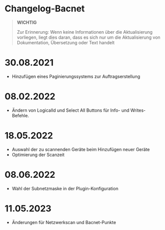 # Changelog-Bacnet


>**WICHTIG**
>
>Zur Erinnerung: Wenn keine Informationen über die Aktualisierung vorliegen, liegt dies daran, dass es sich nur um die Aktualisierung von Dokumentation, Übersetzung oder Text handelt

# 30.08.2021

- Hinzufügen eines Paginierungssystems zur Auftragserstellung


# 08.02.2022

- Ändern von LogicalId und Select All Buttons für Info- und Writes-Befehle.


# 18.05.2022

- Auswahl der zu scannenden Geräte beim Hinzufügen neuer Geräte
- Optimierung der Scanzeit


# 08.06.2022

- Wahl der Subnetzmaske in der Plugin-Konfiguration

# 11.05.2023

- Änderungen für Netzwerkscan und Bacnet-Punkte
